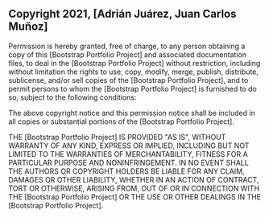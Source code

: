 ## Copyright 2021, [Adrián Juárez, Juan Carlos Muñoz]

Permission is hereby granted, free of charge, to any person obtaining a copy of this [Bootstrap Portfolio Project] and associated documentation files, to deal in the [Bootstrap Portfolio Project] without restriction, including without limitation the rights to use, copy, modify, merge, publish, distribute, sublicense, and/or sell copies of the [Bootstrap Portfolio Project], and to permit persons to whom the [Bootstrap Portfolio Project] is furnished to do so, subject to the following conditions:

The above copyright notice and this permission notice shall be included in all copies or substantial portions of the [Bootstrap Portfolio Project].

THE [Bootstrap Portfolio Project] IS PROVIDED "AS IS", WITHOUT WARRANTY OF ANY KIND, EXPRESS OR IMPLIED, INCLUDING BUT NOT LIMITED TO THE WARRANTIES OF MERCHANTABILITY, FITNESS FOR A PARTICULAR PURPOSE AND NONINFRINGEMENT. IN NO EVENT SHALL THE AUTHORS OR COPYRIGHT HOLDERS BE LIABLE FOR ANY CLAIM, DAMAGES OR OTHER LIABILITY, WHETHER IN AN ACTION OF CONTRACT, TORT OR OTHERWISE, ARISING FROM, OUT OF OR IN CONNECTION WITH THE [Bootstrap Portfolio Project] OR THE USE OR OTHER DEALINGS IN THE [Bootstrap Portfolio Project].
